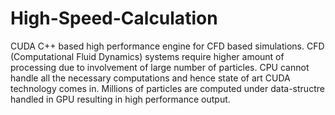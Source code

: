 # High-Speed-Calculation
CUDA C++ based high performance engine for CFD based simulations. CFD (Computational Fluid Dynamics) systems require higher amount of processing due to involvement of large number of particles. CPU cannot handle all the necessary computations and hence state of art CUDA technology comes in. Millions of particles are computed under data-structre handled in GPU resulting in high performance output.
